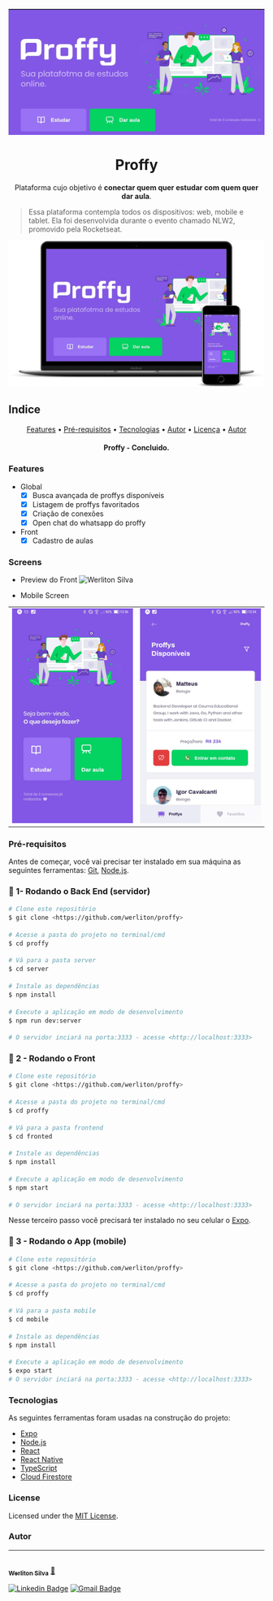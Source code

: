 <p align="center">
  <a href="https://ant.design">
    <img width="auto" src="./assets/banner.jpg">
  </a>
</p>

<h1 align="center">Proffy</h1>

<div align="center">
Plataforma cujo objetivo é <strong>conectar quem quer estudar com quem quer dar aula</strong>.
</div>

> Essa plataforma contempla todos os dispositivos: web, mobile e tablet. Ela foi desenvolvida durante o evento chamado NLW2, promovido pela Rocketseat.


<img width="auto" src="./assets/mockup.png">

## Indice

<p align="center">
 <a href="#Features">Features</a> •
 <a href="#roadmap">Pré-requisitos</a> • 
 <a href="#tecnologias">Tecnologias</a> • 
 <a href="#autor">Autor</a> • 
 <a href="#licenc-a">Licença</a> • 
 <a href="#autor">Autor</a>
</p>
<h4 align="center"> 
	Proffy - Concluido.
</h4>

### Features

- Global
    - [x] Busca avançada de proffys disponíveis
    - [x] Listagem de proffys favoritados
    - [x] Criação de conexões
    - [x] Open chat do whatsapp do proffy
- Front
    - [x] Cadastro de aulas
    
### Screens

* Preview do Front
![Werliton Silva](./assets/preview.gif)


* Mobile Screen

<table>
<tr>
<td><img width="300" src="./assets/mobile.jpeg"></td>
<td><img width="300" src="./assets/mobile-search.jpeg"></td>
</tr>
</table>



### Pré-requisitos

Antes de começar, você vai precisar ter instalado em sua máquina as seguintes ferramentas:
[Git](https://git-scm.com), [Node.js](https://nodejs.org/en/).

### 🎲 1- Rodando o Back End (servidor)

```bash
# Clone este repositório
$ git clone <https://github.com/werliton/proffy>

# Acesse a pasta do projeto no terminal/cmd
$ cd proffy

# Vá para a pasta server
$ cd server

# Instale as dependências
$ npm install

# Execute a aplicação em modo de desenvolvimento
$ npm run dev:server

# O servidor inciará na porta:3333 - acesse <http://localhost:3333>
```
### 🎲 2 - Rodando o Front

```bash
# Clone este repositório
$ git clone <https://github.com/werliton/proffy>

# Acesse a pasta do projeto no terminal/cmd
$ cd proffy

# Vá para a pasta frontend
$ cd fronted

# Instale as dependências
$ npm install

# Execute a aplicação em modo de desenvolvimento
$ npm start

# O servidor inciará na porta:3333 - acesse <http://localhost:3333>
```

Nesse terceiro passo você precisará ter instalado no seu celular o [Expo](https://play.google.com/store/apps/details?id=host.exp.exponent&hl=pt_BR).

### 🎲 3 - Rodando o App (mobile)

```bash
# Clone este repositório
$ git clone <https://github.com/werliton/proffy>

# Acesse a pasta do projeto no terminal/cmd
$ cd proffy

# Vá para a pasta mobile
$ cd mobile

# Instale as dependências
$ npm install

# Execute a aplicação em modo de desenvolvimento
$ expo start
# O servidor inciará na porta:3333 - acesse <http://localhost:3333>
```

### Tecnologias

As seguintes ferramentas foram usadas na construção do projeto:

- [Expo](https://expo.io/)
- [Node.js](https://nodejs.org/en/)
- [React](https://pt-br.reactjs.org/)
- [React Native](https://reactnative.dev/)
- [TypeScript](https://www.typescriptlang.org/)
- [Cloud Firestore](https://firebase.google.com/docs/firestore)

### License

Licensed under the [MIT License](./LICENSE).

### Autor
---

<a href="https://www.linkedin.com/in/werliton-carlos-206b5b70/">
 <img style="border-radius: 50%;" src="https://avatars1.githubusercontent.com/u/4674324?s=460&u=cb676169391ac204b824569fd7465fa36488624d&v=4" width="100px;" alt=""/>
 <br />
 <sub><b>Werliton Silva</b></sub></a> <a href="hhttps://www.linkedin.com/in/werliton-silva/" title="Rocketseat">🚀</a>

[![Linkedin Badge](https://img.shields.io/badge/-Werliton-blue?style=flat-square&logo=Linkedin&logoColor=white&link=https://www.linkedin.com/in/werlitonsilva/)](https://www.linkedin.com/in/werliton-carlos-206b5b70/) 
[![Gmail Badge](https://img.shields.io/badge/-werlitoncarlos@gmail.com-c14438?style=flat-square&logo=Gmail&logoColor=white&link=mailto:werlitoncarlos@gmail.com)](mailto:werlitoncarlos@gmail.com)
